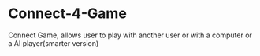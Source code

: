 # Connect-4-Game
Connect Game, allows user to play with another user or with a computer or a AI player(smarter version)
